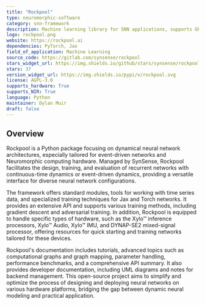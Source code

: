 ```yaml
---
title: "Rockpool"
type: neuromorphic-software
category: snn-framework
description: Machine learning library for SNN applications, supports GPU, TPU, CPU acceleration, and neuromorphic compute hardware deployment.
logo: rockpool.png
website: https://rockpool.ai
dependencies: PyTorch, Jax
field_of_application: Machine Learning
source_code: https://gitlab.com/synsense/rockpool
stars_widget_url: https://img.shields.io/github/stars/synsense/rockpool.svg?style=social
stars: 37
version_widget_url: https://img.shields.io/pypi/v/rockpool.svg
license: AGPL-3.0
supports_hardware: True
supports_NIR: True
language: Python
maintainer: Dylan Muir
draft: false
---
```


## Overview
Rockpool is a Python package focusing on dynamical neural network architectures, especially tailored for event-driven networks and Neuromorphic computing hardware. Managed by SynSense, Rockpool facilitates the design, training, and evaluation of recurrent networks with continuous-time dynamics or event-driven dynamics, providing a versatile interface for diverse neural network configurations.

The framework offers standard modules, tools for working with time series data, and specialized training techniques for Jax and Torch networks. It provides an extensive API and supports various training methods, including gradient descent and adversarial training. In addition, Rockpool is equipped to handle specific types of hardware, such as the Xylo™ inference processors, Xylo™ Audio, Xylo™ IMU, and DYNAP-SE2 mixed-signal processor, offering resources for quick starting and training networks tailored for these devices.

Rockpool's documentation includes tutorials, advanced topics such as computational graphs and graph mapping, parameter handling, performance benchmarks, and a comprehensive API summary. It also provides developer documentation, including UML diagrams and notes for backend management. This open-source project aims to simplify and optimize the process of designing and deploying neural networks on various hardware platforms, bridging the gap between dynamic neural modeling and practical application.
